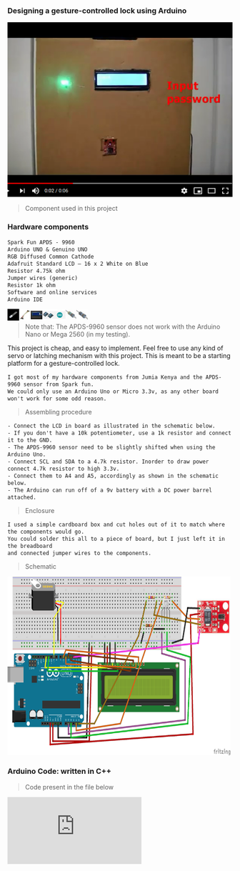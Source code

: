 
### Designing a gesture-controlled lock using Arduino
[![Watch the video](https://raw.githubusercontent.com/danielmuthama/Gesture-controlled-lock-in-Arduino/master/components/Screenshot_2020-09-29%20Webmole%200%203%20Open%20Source%20Application%20Presentation.png)](https://youtu.be/VZHX5NwCBbw)
> Component used in this project
### Hardware components

    Spark Fun APDS - 9960
    Arduino UNO & Genuino UNO
    RGB Diffused Common Cathode
    Adafruit Standard LCD – 16 x 2 White on Blue
    Resistor 4.75k ohm
    Jumper wires (generic)
    Resistor 1k ohm
    Software and online services
    Arduino IDE
<img align="left" alt="" width="26px" src="https://raw.githubusercontent.com/danielmuthama/Gesture-controlled-lock-in-Arduino/master/components/09264-1.jpg" />
<img align="left" alt="" width="26px" src="https://raw.githubusercontent.com/danielmuthama/Gesture-controlled-lock-in-Arduino/master/components/11026-02.jpg" />
<img align="left" alt="" width="26px" src="https://raw.githubusercontent.com/danielmuthama/Gesture-controlled-lock-in-Arduino/master/components/181-02.jpg" />
<img align="left" alt="" width="26px" src="https://raw.githubusercontent.com/danielmuthama/Gesture-controlled-lock-in-Arduino/master/components/A000066_iso_both.jpg" />
<img align="left" alt="" width="26px" src="https://raw.githubusercontent.com/danielmuthama/Gesture-controlled-lock-in-Arduino/master/components/IDE_web.jpg" />
<img align="left" alt="" width="24px" src="https://raw.githubusercontent.com/danielmuthama/Gesture-controlled-lock-in-Arduino/master/components/MFR-25FBF52-4K75_sml.jpg" />
<img align="left" alt="" width="26px" src="https://raw.githubusercontent.com/danielmuthama/Gesture-controlled-lock-in-Arduino/master/components/MFR-25FRF52-1K_sml.jpg" />
<br/>

> Note that:
  The APDS-9960 sensor does not work with the Arduino Nano or Mega 2560 (in my testing).

This project is cheap, and easy to implement. Feel free to use any kind of servo or latching mechanism with this project. This is meant to be a starting platform for a gesture-controlled lock.

    I got most of my hardware components from Jumia Kenya and the APDS-9960 sensor from Spark fun.
    We could only use an Arduino Uno or Micro 3.3v, as any other board won't work for some odd reason.
> Assembling procedure

    - Connect the LCD in board as illustrated in the schematic below.
    - If you don't have a 10k potentiometer, use a 1k resistor and connect it to the GND. 
    - The APDS-9960 sensor need to be slightly shifted when using the Arduino Uno.
    - Connect SCL and SDA to a 4.7k resistor. Inorder to draw power connect 4.7k resistor to high 3.3v.
    - Connect them to A4 and A5, accordingly as shown in the schematic below. 
    - The Arduino can run off of a 9v battery with a DC power barrel attached.
> Enclosure

    I used a simple cardboard box and cut holes out of it to match where the components would go.
    You could solder this all to a piece of board, but I just left it in the breadboard
    and connected jumper wires to the components.
  
> Schematic
<img src="https://raw.githubusercontent.com/danielmuthama/Gesture-controlled-lock-in-Arduino/master/schematic_bb3_ojGtzuoycT.png" width="500" height="400" />

### Arduino Code: written in C++
   > Code present in the file below 
    
   ![Arduinominiproject.mm](https://github.com/danielmuthama/Gesture-controlled-lock-in-Arduino/blob/master/Arduinominiproject.mm)
